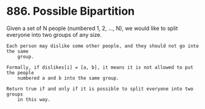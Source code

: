 # 886. Possible Bipartition

Given a set of N people (numbered 1, 2, ..., N), we would like
        to split everyone into two groups of any size.

    Each person may dislike some other people, and they should not go into the same
        group. 

    Formally, if dislikes[i] = [a, b], it means it is not allowed to put the people
        numbered a and b into the same group.

    Return true if and only if it is possible to split everyone into two groups
        in this way.